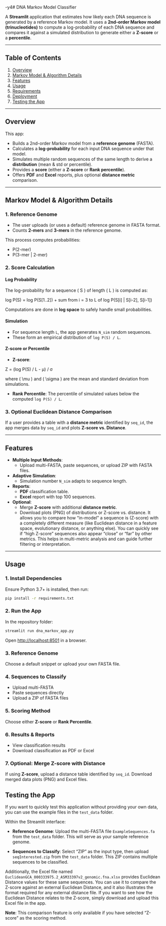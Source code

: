 -y4# DNA Markov Model Classifier

A **Streamlit** application that estimates how likely each DNA sequence is generated by a reference Markov model.
It uses a **2nd-order Markov model (trinucleotides)** to compute a log-probability of each DNA sequence and compares it against a simulated distribution to generate either a **Z-score** or a **percentile**.

---

## Table of Contents

1. [Overview](#overview)
2. [Markov Model \& Algorithm Details](#markov-model--algorithm-details)
3. [Features](#features)
4. [Usage](#usage)
5. [Requirements](#requirements)
6. [Deployment](#deployment)
7. [Testing the App](#testing-the-app)

---

## Overview

This app:

- Builds a 2nd-order Markov model from a **reference genome** (FASTA).
- Calculates a **log-probability** for each input DNA sequence under that model.
- Simulates multiple random sequences of the same length to derive a **distribution** (mean \& std or percentile).
- Provides a **score** (either a **Z-score** or **Rank percentile**).
- Offers **PDF** and **Excel** reports, plus optional **distance metric** comparison.

---

## Markov Model \& Algorithm Details

### 1. Reference Genome

- The user uploads (or uses a default) reference genome in FASTA format.
- Counts **2-mers** and **3-mers** in the reference genome.

This process computes probabilities:

- P(2-mer)  
- P(3-mer | 2-mer)

### 2. Score Calculation

#### Log Probability

The log-probability for a sequence \( S \) of length \( L \) is computed as:

log P(S) = log P(S[1..2]) + sum from i = 3 to L of log P(S[i] | S[i-2], S[i-1])

Computations are done in **log space** to safely handle small probabilities.

#### Simulation

- For sequence length `L`, the app generates `N_sim` random sequences.
- These form an empirical distribution of `log P(S) / L`.

#### Z-score or Percentile

- **Z-score**:

Z = (log P(S) / L - μ) / σ

where \( \mu \) and \( \sigma \) are the mean and standard deviation from simulations.

- **Rank Percentile**:
The percentile of simulated values below the computed `log P(S) / L`.

### 3. Optional Euclidean Distance Comparison

If a user provides a table with a **distance metric** identified by `seq_id`, the app merges data by `seq_id` and plots **Z-score vs. Distance**.

---

## Features

- **Multiple Input Methods**:
  - Upload multi-FASTA, paste sequences, or upload ZIP with FASTA files.
- **Adaptive Simulation**:
  - Simulation number `N_sim` adapts to sequence length.
- **Reports**:
  - **PDF** classification table.
  - **Excel** report with top 100 sequences.
- **Optional**:
  - Merge **Z-score** with additional **distance metric**.
  - Download plots (PNG) of distributions or Z-score vs. distance. It allows you to compare how “in-model” a sequence is (Z-score) with a completely different measure (like Euclidean distance in a feature space, evolutionary distance, or anything else). You can quickly see if “high Z-score” sequences also appear “close” or “far” by other metrics. This helps in multi-metric analysis and can guide further filtering or interpretation.


---

## Usage

### 1. Install Dependencies

Ensure Python 3.7+ is installed, then run:
```bash
pip install -r requirements.txt
```

### 2. Run the App

In the repository folder:
```bash
streamlit run dna_markov_app.py
```
Open [http://localhost:8501](http://localhost:8501) in a browser.

### 3. Reference Genome

Choose a default snippet or upload your own FASTA file.

### 4. Sequences to Classify

- Upload multi-FASTA
- Paste sequences directly
- Upload a ZIP of FASTA files

### 5. Scoring Method

Choose either **Z-score** or **Rank Percentile**.

### 6. Results \& Reports

- View classification results
- Download classification as PDF or Excel

### 7. Optional: Merge Z-score with Distance

If using **Z-score**, upload a distance table identified by `seq_id`. Download merged data plots (PNG) and Excel files.

## Testing the App

If you want to quickly test this application without providing your own data, you can use the example files in the `test_data` folder.

Within the Streamlit interface:

- **Reference Genome**: Upload the multi-FASTA file `ExampleSequences.fa` from the `test_data` folder. This will serve as your sample reference genome.

- **Sequences to Classify**: Select “ZIP” as the input type, then upload `seqInterested.zip` from the `test_data` folder. This ZIP contains multiple sequences to be classified.

Additionally, the Excel file named `EuclideanGCA_000333975.2_ASM33397v2_genomic.fna.xlsx` provides Euclidean Distance values for these same sequences. You can use it to compare the Z-score against an external Euclidean Distance, and it also illustrates the format required for any external distance file. If you want to see how the Euclidean Distance relates to the Z-score, simply download and upload this Excel file in the app. 

**Note**: This comparison feature is only available if you have selected “Z-score” as the scoring method.


    


